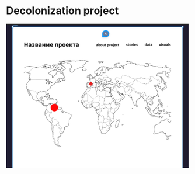 <!DOCTYPE html>
<html lang="en">
<head>
    <meta charset="UTF-8">
    <meta name="viewport" content="width=device-width, initial-scale=1.0">
    <title>Decolonization project</title>
</head>
<body>
    <h1>Decolonization project</h1>
    <img src="main/map.jpg" alt="Map of the project" width="500">
</body>
</html>
